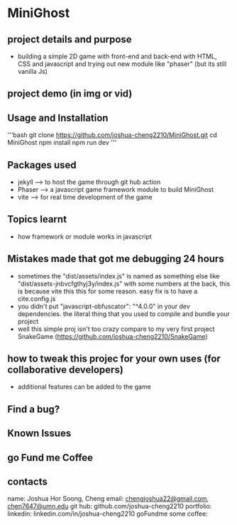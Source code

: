# MiniGhost
## project details and purpose
- building a simple 2D game with front-end and back-end with HTML, CSS and javascript and trying out new module like "phaser" (but its still vanilla Js)
## project demo (in img or vid)

## Usage and Installation
'''bash
git clone https://github.com/joshua-cheng2210/MiniGhost.git
cd MiniGhost
npm install
npm run dev
'''

## Packages used
- jekyll --> to host the game through git hub action
- Phaser --> a javascript game framework module to build MiniGhost
- vite --> for real time development of the game

## Topics learnt
- how framework or module works in javascript

## Mistakes made that got me debugging 24 hours
- sometimes the "dist/assets/index.js" is named as something else like "dist/assets-jnbvcfgthyj3y/index.js" with some numbers at the back, this is because vite this this for some reason. easy fix is to have a cite.config.js
- you didn't put "javascript-obfuscator": "^4.0.0" in your dev dependencies. the literal thing that you used to compile and bundle your project
- well this simple proj isn't too crazy compare to my very first project SnakeGame (https://github.com/joshua-cheng2210/SnakeGame)
## how to tweak this projec for your own uses (for collaborative developers)
- additional features can be added to the game

## Find a bug?

## Known Issues

## go Fund me Coffee

## contacts
name: Joshua Hor Soong, Cheng
email: chengjoshua22@gmail.com, chen7647@umn.edu
git hub: github.com/joshua-cheng2210
portfolio: 
linkedin: linkedin.com/in/joshua-cheng2210
goFundme some coffee: 


